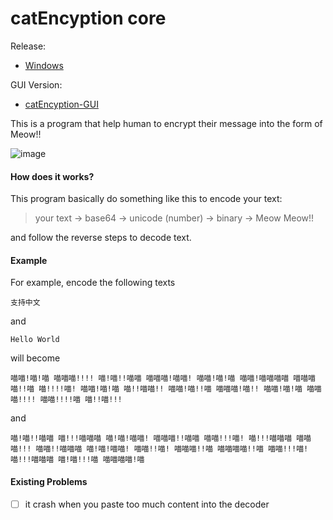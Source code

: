 # catEncyption core

Release:
- [Windows](https://github.com/t41372/catEncyption-core/releases)

GUI Version:
- [catEncyption-GUI](https://github.com/t41372/catEncyption-GUI)



This is a program that help human to encrypt their message into the form of Meow!! 

![image](https://github.com/t41372/catEncyption-core/blob/master/cat%20encoder%20core%20ver%201.0%20picture.jpg)

#### How does it works?

This program basically do something like this to encode your text:

> your text -> base64 -> unicode (number) -> binary -> Meow Meow!!

and follow the reverse steps to decode text.

#### Example

For example, encode the following texts

~~~
支持中文
~~~

and

~~~
Hello World
~~~



will become

~~~
喵喵!喵!喵 喵喵喵!!!! 喵!喵!!喵喵 喵喵喵!喵喵! 喵喵!喵!喵 喵喵!喵喵喵喵 喵喵喵喵!!喵 喵!!!!喵! 喵喵!喵!喵 喵!!喵喵!! 喵喵!喵!!喵 喵喵喵!喵!! 喵喵!喵!喵 喵喵喵!!!! 喵喵!!!!喵 喵!!喵!!!
~~~

and

~~~
喵!喵!!喵喵 喵!!!喵喵喵 喵!喵!喵喵! 喵喵喵!!喵喵 喵喵!!!喵! 喵!!!喵喵喵 喵喵喵!!! 喵喵!!喵喵喵 喵!喵!喵喵! 喵喵!!喵! 喵喵喵!!喵 喵喵喵喵!!喵 喵喵!!!喵! 喵!!!喵喵喵 喵!喵!!!喵 喵喵喵喵!喵
~~~





#### Existing Problems

- [ ] it crash when you paste too much content into the decoder